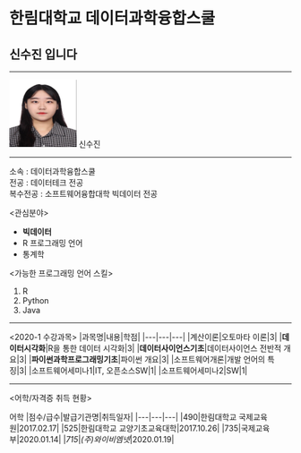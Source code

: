 # 한림대학교 데이터과학융합스쿨
## 신수진 입니다
---

<img src="/증명사진.png" width="120" height="120">
신수진

---

소속 : 데이터과학융합스쿨   
전공 : 데이터테크 전공   
복수전공 : 소프트웨어융합대학 빅데이터 전공

<관심분야>  
* **빅데이터**
* R 프로그래밍 언어
* 통계학

<가능한 프로그래밍 언어 스킬>
1. R 
2. Python 
3. Java

---

<2020-1 수강과목>
|과목명|내용|학점|
|---|---|---|
|계산이론|오토마타 이론|3|
|**데이터시각화**|R을 통한 데이터 시각화|3|
|**데이터사이언스기초**|데이터사이언스 전반적 개요|3|
|**파이썬과학프로그래밍기초**|파이썬 개요|3|
|소프트웨어개론|개발 언어의 특징|3|
|소프트웨어세미나1|IT, 오픈소스SW|1|
|소프트웨어세미나2|SW|1|

---

<어학/자격증 취득 현황>   

어학
|점수/급수|발급기관명|취득일자|
|---|---|---|
|490|한림대학교 국제교육원|2017.02.17|
|525|한림대학교 교양기초교육대학|2017.10.26|
|735|국제교육부|2020.01.14|
|*715*|*(주)와이비엠넷*|2020.01.19|



